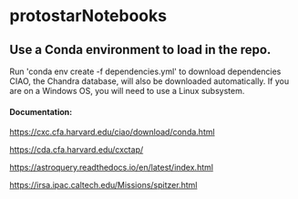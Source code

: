 # protostarNotebooks

## Use a Conda environment to load in the repo.  
Run 'conda env create -f dependencies.yml' to download dependencies
CIAO, the Chandra database, will also be downloaded automatically. 
If you are on a Windows OS, you will need to use a Linux subsystem.

#### Documentation:
https://cxc.cfa.harvard.edu/ciao/download/conda.html

https://cda.cfa.harvard.edu/cxctap/

https://astroquery.readthedocs.io/en/latest/index.html

https://irsa.ipac.caltech.edu/Missions/spitzer.html
